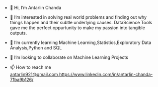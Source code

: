 - 👋 Hi, I’m Antarlin Chanda
- 👀 I’m interested in  solving real world problems and finding out why things happen and their subtle underlying causes.
      DataScience Tools gave me the perfect oppurtunity to make my passion into tangible outputs.

- 🌱 I’m currently learning Machine Learning,Statistics,Exploratory Data Analysis,Python and SQL
- 💞️ I’m looking to collaborate on Machine Learning Projects
- 📫 How to reach me antarlin921@gmail.com,https://www.linkedin.com/in/antarlin-chanda-71ba9b126/

<!---
Antarlin921/Antarlin921 is a ✨ special ✨ repository because its `README.md` (this file) appears on your GitHub profile.
You can click the Preview link to take a look at your changes.
--->
